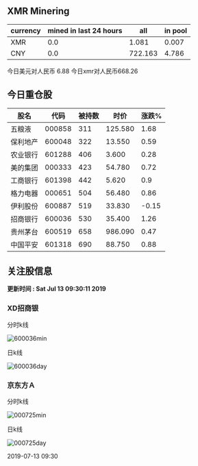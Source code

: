 ## XMR Minering

|currency|mined in last 24 hours|all|in pool|
|---|---|---|---|
|XMR|0.0|1.081|0.007|
|CNY|0.0|722.163|4.786|

今日美元对人民币 6.88	今日xmr对人民币668.26


## 今日重仓股 

|股名|代码|被持数|时价|涨跌%|
|---|---|---|---|---|
|五粮液|000858|311|125.580|1.68|
|保利地产|600048|322|13.550|0.59|
|农业银行|601288|406|3.600|0.28|
|美的集团|000333|423|54.780|0.72|
|工商银行|601398|442|5.620|0.9|
|格力电器|000651|504|56.480|0.86|
|伊利股份|600887|519|33.830|-0.15|
|招商银行|600036|530|35.400|1.26|
|贵州茅台|600519|658|986.090|0.47|
|中国平安|601318|690|88.750|0.88|

## 关注股信息
**更新时间 : Sat Jul 13 09:30:11 2019**
### XD招商银 
分时k线

![600036min](http://image.sinajs.cn/newchart/min/n/sh600036.gif)

日k线

![600036day](http://image.sinajs.cn/newchart/daily/n/sh600036.gif)

### 京东方Ａ 
分时k线

![000725min](http://image.sinajs.cn/newchart/min/n/sz000725.gif)

日k线

![000725day](http://image.sinajs.cn/newchart/daily/n/sz000725.gif)

2019-07-13 09:30